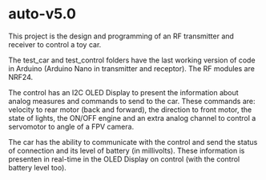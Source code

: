 # auto-v5.0
This project is the design and programming of an RF transmitter and receiver to control a toy car. <br>

The test_car and test_control folders have the last working version of code in Arduino (Arduino Nano in transmitter and receptor). The RF modules are NRF24. <br>

The control has an I2C OLED Display to present the information about analog measures and commands to send to the car. These commands are: velocity to rear motor (back and forward), the direction to front motor, the state of lights, the ON/OFF engine and an extra analog channel to control a servomotor to angle of a FPV camera. <br>

The car has the ability to communicate with the control and send the status of connection and its level of battery (in millivolts). These information is presenten in real-time in the OLED Display on control (with the control battery level too).
